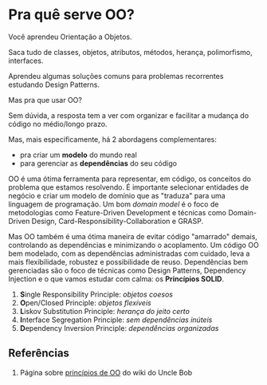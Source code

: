 # Pra quê serve OO?

Você aprendeu Orientação a Objetos.

Saca tudo de classes, objetos, atributos, métodos, herança, polimorfismo, interfaces.

Aprendeu algumas soluções comuns para problemas recorrentes estudando Design Patterns.

Mas pra que usar OO?

Sem dúvida, a resposta tem a ver com organizar e facilitar a mudança do código no médio/longo prazo.

Mas, mais especificamente, há 2 abordagens complementares:

- pra criar um **modelo** do mundo real
- para gerenciar as **dependências** do seu código

OO é uma ótima ferramenta para representar, em código, os conceitos do problema que estamos resolvendo. É importante selecionar entidades de negócio e criar um modelo de domínio que as "traduza" para uma linguagem de programação. Um bom _domain model_ é o foco de metodologias como Feature-Driven Development e técnicas como Domain-Driven Design, Card-Responsibility-Collaboration e GRASP.

Mas OO também é uma ótima maneira de evitar código "amarrado" demais, controlando as dependências e minimizando o acoplamento. Um código OO bem modelado, com as dependências administradas com cuidado, leva a mais flexibilidade, robustez e possibilidade de reuso. Dependências bem gerenciadas são o foco de técnicas como Design Patterns, Dependency Injection e o que vamos estudar com calma: os **Princípios SOLID**.

1. **S**ingle Responsibility Principle: _objetos coesos_ 
2. **O**pen/Closed Principle: _objetos flexíveis_
3. **L**iskov Substitution Principle: _herança do jeito certo_
4. **I**nterface Segregation Principle: _sem dependências inúteis_
5. **D**ependency Inversion Principle: _dependências organizadas_

## Referências

1. Página sobre [princípios de OO](http://butunclebob.com/ArticleS.UncleBob.PrinciplesOfOod) do wiki do Uncle Bob
